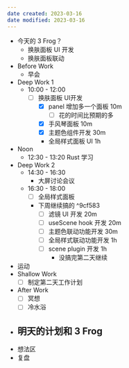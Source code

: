 ```yaml
---
date created: 2023-03-16 
date modified: 2023-03-16
---
```

- 今天的 3 Frog？
	- 换肤面板 UI 开发
	- 换肤面板联动
- Before Work
	- 早会
- Deep Work 1
	- 10:00 - 12:00
		- [ ] 换肤面板 UI开发
			- [x] panel 增加多一个面板 10m
				- [ ] 花的时间比预期的多
			- [x] 手风琴面板 10m
			- [x] 主题色组件开发 30m
			- 全局样式面板 UI 1h
- Noon
	- 12:30 - 13:20 Rust 学习
- Deep Work 2
	- 14:30 - 16:30
		- 大屏讨论会议
	- 16:30 - 18:00
		- [ ] 全局样式面板
		      
		- 下周继续搞的 ^9cf583
			- [ ] 滤镜 UI 开发 20m
			- [ ] useScene hook 开发 20m
			- [ ] 主题色联动功能开发 30m
			- [ ] 全局样式联动功能开发 1h
			- [ ] scene plugin 开发 1h
				- 没搞完第二天继续
				  
- 运动
- Shallow Work
	- [ ] 制定第二天工作计划
- After Work
	- [ ] 冥想
	- [ ] 冷水浴
- 明天的计划和 3 Frog
	- 
- 想法区
- 复盘
